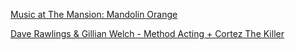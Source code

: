 
[Music at The Mansion: Mandolin Orange](https://www.youtube.com/watch?v=wqWBth_rLgw)

[Dave Rawlings & Gillian Welch - Method Acting + Cortez The Killer](https://www.youtube.com/watch?v=gxPTQDP2bRQ)
